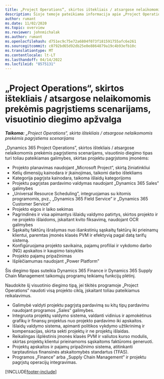 ```yaml
---
title: „Project Operations“, skirtos ištekliais / atsargose nelaikomomis prekėmis pagrįstiems scenarijams, visuotinio diegimo apžvalga
description: Šioje temoje pateikiama informacija apie „Project Operations“, skirtos ištekliais / atsargose nelaikomomis prekėmis pagrįstiems scenarijams, visuotinio diegimo tipą.
author: rumant
ms.date: 11/02/2020
ms.topic: overview
ms.reviewer: johnmichalak
ms.author: rumant
ms.openlocfilehash: d751ec9c75e72a6804f073f181591755afc6e261
ms.sourcegitcommit: c0792bd65d92db25e0e8864879a19c4b93efb10c
ms.translationtype: MT
ms.contentlocale: lt-LT
ms.lasthandoff: 04/14/2022
ms.locfileid: "8575131"
---
```

# <a name="project-operations-for-resourcenon-stocked-based-scenarios-deployment-overview"></a>„Project Operations“, skirtos ištekliais / atsargose nelaikomomis prekėmis pagrįstiems scenarijams, visuotinio diegimo apžvalga

_**Taikoma:** „Project Operations“, skirta ištekliais / atsargose nelaikomomis prekėmis pagrįstiems scenarijams_

„Dynamics 365 Project Operations”, skirtos ištekliais / atsargose nelaikomomis prekėmis pagrįstiems scenarijams, visuotinio diegimo tipas turi toliau pateikiamas galimybes, skirtas projektu pagrįstoms įmonėms:

- Projekto planavimas naudojant „Microsoft Project“, skirtą žiniatinkliui
- Kelių dimensijų kainodara ir įkainojimas, taikomi darbo ištekliams
- Kategorija pagrįsta kainodara, taikoma išlaidų kategorijoms
- Projektu pagrįstas pardavimo valdymas naudojant „Dynamics 365 Sales” galimybes
- „Universal Resource Scheduling”, integruojamas su kitomis programomis, pvz., „Dynamics 365 Field Service” ir „Dynamics 365 Customer Service“
- Projekto eigos ir laiko sekimas
- Pagrindinės ir visa apimantys išlaidų valdymo patirtys, skirtos projekto ir ne projekto išlaidoms, įskaitant kvito fiksavimą, naudojant OCR galimybes
- Sąskaitų faktūrų išrašymas nuo išankstinių sąskaitų faktūrų iki prieinamų klientui, paremtas įmonės klasės PVM ir efektyvią pagal datą tarifų sistemą.
- Konfigūruojama projekto savikaina, pajamų profiliai ir vykdomo darbo (NG) apskaitos ir kaupimo taisyklės
- Projekto pajamų pripažinimas
- Išplėčiamumas naudojant „Power Platform”

Šis diegimo tipas suteikia Dynamics 365 Finance ir Dynamics 365 Supply Chain Management taikomųjų programų teikiamų funkcijų plėtinį.

Naudokite šį visuotinio diegimo tipą, jei tikitės programoje „Project Operations” naudoti visą projekto ciklą, įskaitant toliau pateikiamus reikalavimus.

- Galimybė valdyti projektu pagrįstą pardavimą su kitų tipų pardavimu naudojant programos „Sales” galimybes.
- Integruota projektų valdymo sistema, valdanti vidinius ir apmokėtinus grafikų ir finansų projektus nuo projekto pardavimo iki apskaitos.
- Išlaidų valdymo sistema, apimanti politikos vykdymo užtikrinimą ir kompensacijas, skirta sekti projektų ir ne projektų išlaidas.
- Reikalingas išplėstinis įmonės klasės PVM ir valiutos kurso modulis, skirtas projektų klientui prieinamoms sąskaitoms faktūroms generuoti.
- Projektų apskaitos ir pajamų pripažinimo sistema, atitinkanti tarptautinius finansinės atskaitomybės standartus (TFAS).
- Programos „Finance” arba „Supply Chain Management” ir projektu pagrįstų operacijų integravimas.


[!INCLUDE[footer-include](../includes/footer-banner.md)]
